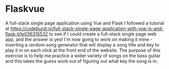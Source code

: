 # Flaskvue
A full-stack single page application using Vue and Flask
I followed a tutorial at https://codeburst.io/full-stack-single-page-application-with-vue-js-and-flask-b1e036315532 to see if I could create a full-stack single page web app, and the answer is yes! I'm now going to work on making it mine - inserting a random song generator that will display a song title and key to play it in on each click at the front end of the website. The purpose of this exercise is to help me practice a wider variety of songs on the bass guitar and this takes the guess work out of figuring out what key the song is in.
